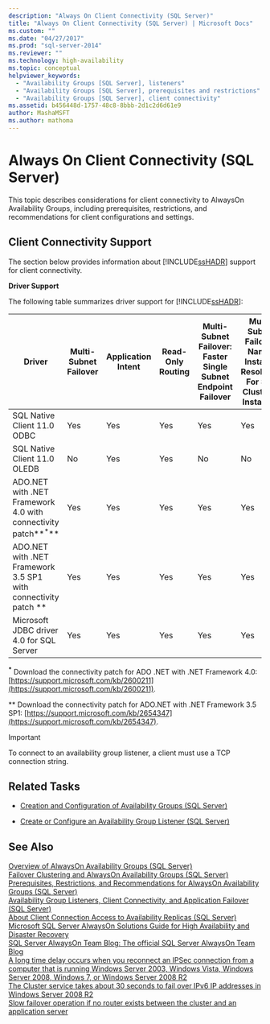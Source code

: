 ```yaml
---
description: "Always On Client Connectivity (SQL Server)"
title: "Always On Client Connectivity (SQL Server) | Microsoft Docs"
ms.custom: ""
ms.date: "04/27/2017"
ms.prod: "sql-server-2014"
ms.reviewer: ""
ms.technology: high-availability
ms.topic: conceptual
helpviewer_keywords: 
  - "Availability Groups [SQL Server], listeners"
  - "Availability Groups [SQL Server], prerequisites and restrictions"
  - "Availability Groups [SQL Server], client connectivity"
ms.assetid: b456448d-1757-48c8-8bbb-2d1c2d6d61e9
author: MashaMSFT
ms.author: mathoma
---
```

# Always On Client Connectivity (SQL Server)
  This topic describes considerations for client connectivity to AlwaysOn Availability Groups, including prerequisites, restrictions, and recommendations for client configurations and settings.  
  
 
  
##  <a name="ClientConnSupport"></a> Client Connectivity Support  
 The section below provides information about [!INCLUDE[ssHADR](../../../includes/sshadr-md.md)] support for client connectivity.  
  
 **Driver Support**  
  
 The following table summarizes driver support for [!INCLUDE[ssHADR](../../../includes/sshadr-md.md)]:  
  
|Driver|Multi-Subnet Failover|Application Intent|Read-Only Routing|Multi-Subnet Failover: Faster Single Subnet Endpoint Failover|Multi-Subnet Failover: Named Instance Resolution For SQL Clustered Instances|  
|------------|----------------------------|------------------------|------------------------|--------------------------------------------------------------------|-----------------------------------------------------------------------------------|  
|SQL Native Client 11.0 ODBC|Yes|Yes|Yes|Yes|Yes|  
|SQL Native Client 11.0 OLEDB|No|Yes|Yes|No|No|  
|ADO.NET with .NET Framework 4.0 with connectivity patch**<sup>*</sup>** |Yes|Yes|Yes|Yes|Yes|  
|ADO.NET with .NET Framework 3.5 SP1 with connectivity patch **<sup>**</sup>** |Yes|Yes|Yes|Yes|Yes|  
|Microsoft JDBC driver 4.0 for SQL Server|Yes|Yes|Yes|Yes|Yes|  
  
 **<sup>*</sup>**  Download the connectivity patch for ADO .NET with .NET Framework 4.0: [https://support.microsoft.com/kb/2600211](https://support.microsoft.com/kb/2600211).  
  
 **<sup>**</sup>**  Download the connectivity patch for ADO.NET with .NET Framework 3.5 SP1: [https://support.microsoft.com/kb/2654347](https://support.microsoft.com/kb/2654347).  
  
> [!IMPORTANT]  
>  To connect to an availability group listener, a client must use a TCP connection string.  
  
##  <a name="RelatedTasks"></a> Related Tasks  
  
-   [Creation and Configuration of Availability Groups &#40;SQL Server&#41;](creation-and-configuration-of-availability-groups-sql-server.md)  
  
-   [Create or Configure an Availability Group Listener &#40;SQL Server&#41;](create-or-configure-an-availability-group-listener-sql-server.md)  
  

  
## See Also  
 [Overview of AlwaysOn Availability Groups &#40;SQL Server&#41;](overview-of-always-on-availability-groups-sql-server.md)   
 [Failover Clustering and AlwaysOn Availability Groups &#40;SQL Server&#41;](failover-clustering-and-always-on-availability-groups-sql-server.md)   
 [Prerequisites, Restrictions, and Recommendations for AlwaysOn Availability Groups &#40;SQL Server&#41;](prereqs-restrictions-recommendations-always-on-availability.md)   
 [Availability Group Listeners, Client Connectivity, and Application Failover &#40;SQL Server&#41;](../../listeners-client-connectivity-application-failover.md)   
 [About Client Connection Access to Availability Replicas &#40;SQL Server&#41;](about-client-connection-access-to-availability-replicas-sql-server.md)   
 [Microsoft SQL Server AlwaysOn Solutions Guide for High Availability and Disaster Recovery](https://go.microsoft.com/fwlink/?LinkId=227600)   
 [SQL Server AlwaysOn Team Blog: The official SQL Server AlwaysOn Team Blog](https://blogs.msdn.com/b/sqlalwayson/)   
 [A long time delay occurs when you reconnect an IPSec connection from a computer that is running Windows Server 2003, Windows Vista, Windows Server 2008, Windows 7, or Windows Server 2008 R2](https://support.microsoft.com/kb/980915)   
 [The Cluster service takes about 30 seconds to fail over IPv6 IP addresses in Windows Server 2008 R2](https://support.microsoft.com/kb/2578113)   
 [Slow failover operation if no router exists between the cluster and an application server](https://support.microsoft.com/kb/2582281)  
  
  
